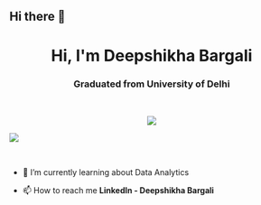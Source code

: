 ## Hi there 👋


<h1 align="center">Hi, I'm Deepshikha Bargali</h1>
<h3 align="center">Graduated from University of Delhi</h3>


<br>

<p align="center">
  <img src="https://readme-typing-svg.herokuapp.com?color=%2336BCF7&size=22&center=true&vCenter=true&width=500&lines=Datas+Enthusiast;Tech+Explorer%E2%9C%A8" />
</p>
<p align = "centre">
  <img src = "https://edvancer.in/wp-content/uploads/2022/10/What-is-data-analytics-How-it-can-help-your-career-1024x655.jpg">
</p>
<br>

- 🌱 I’m currently learning about Data Analytics 

- 📫 How to reach me **LinkedIn - Deepshikha Bargali**



<br>


